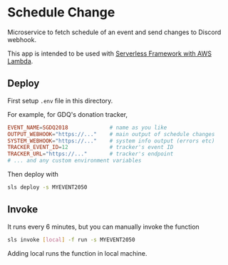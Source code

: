 # Schedule Change

Microservice to fetch schedule of an event and send changes to Discord webhook.

This app is intended to be used with [Serverless Framework with AWS Lambda](https://serverless.com/framework/docs/providers/aws/guide/quick-start/).

## Deploy

First setup `.env` file in this directory.

For example, for GDQ's donation tracker,

```conf
EVENT_NAME=SGDQ2018             # name as you like
OUTPUT_WEBHOOK="https://..."    # main output of schedule changes
SYSTEM_WEBHOOK="https://..."    # system info output (errors etc)
TRACKER_EVENT_ID=12             # tracker's event ID
TRACKER_URL="https://..."       # tracker's endpoint
# ... and any custom environment variables
```

Then deploy with

```bash
sls deploy -s MYEVENT2050
```

## Invoke

It runs every 6 minutes, but you can manually invoke the function

```bash
sls invoke [local] -f run -s MYEVENT2050
```

Adding local runs the function in local machine.
